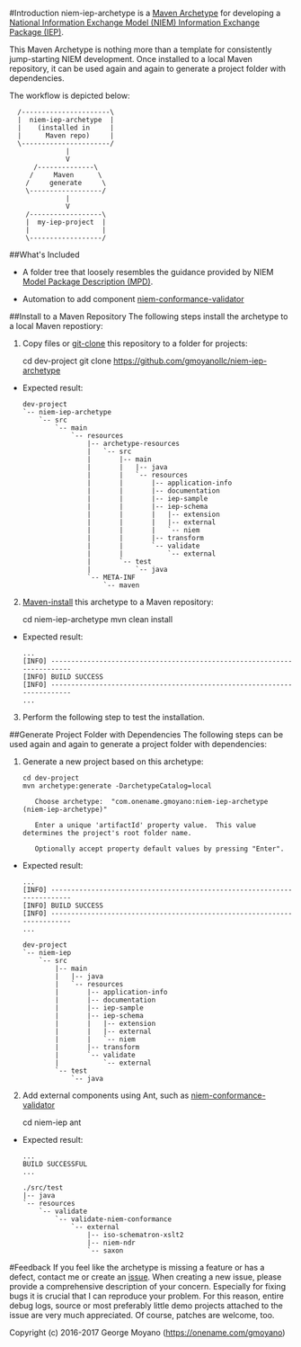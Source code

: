 #Introduction
niem-iep-archetype is a [Maven Archetype](https://maven.apache.org/guides/introduction/introduction-to-archetypes.html) for developing a [National Information Exchange Model (NIEM) Information Exchange Package (IEP)](https://www.niem.gov/technical/Pages/Exchange-Assemble-And-Document.aspx).  

This Maven Archetype is nothing more than a template for consistently jump-starting NIEM development.  Once installed to a local Maven repository, it can be used again and again to generate a project folder with dependencies.  

The workflow is depicted below:
  ```
    /----------------------\
    |  niem-iep-archetype  |
    |    (installed in     |
    |      Maven repo)     |
    \----------------------/
                |
                V 
        /--------------\
       /     Maven      \
      /     generate     \
      \------------------/
                |
                V 
      /------------------\
      |  my-iep-project  |
      |                  |
      \------------------/
  ```
##What's Included

* A folder tree that loosely resembles the guidance provided by NIEM 
  [Model Package Description (MPD)](https://reference.niem.gov/niem/specification/model-package-description/3.0/model-package-description-3.0.html#appendix_E). 

* Automation to add component 
  [niem-conformance-validator](https://github.com/gmoyanollc/niem-conformance-validator)

##Install to a Maven Repository
The following steps install the archetype to a local Maven repostiory:

1. Copy files or [git-clone](https://git-scm.com) this repository to a folder for projects:

    cd dev-project
    git clone  https://github.com/gmoyanollc/niem-iep-archetype

  * Expected result:
    ```
    dev-project
    `-- niem-iep-archetype
        `-- src
            `-- main
                `-- resources
                    |-- archetype-resources
                    |   `-- src
                    |       |-- main
                    |       |   |-- java
                    |       |   `-- resources
                    |       |       |-- application-info
                    |       |       |-- documentation
                    |       |       |-- iep-sample
                    |       |       |-- iep-schema
                    |       |       |   |-- extension
                    |       |       |   |-- external
                    |       |       |   `-- niem
                    |       |       |-- transform
                    |       |       `-- validate
                    |       |           `-- external
                    |       `-- test
                    |           `-- java
                    `-- META-INF
                        `-- maven
    ```
2. [Maven-install](https://maven.apache.org/download.cgi) this archetype to a Maven repository:

    cd niem-iep-archetype
    mvn clean install

  * Expected result:
    ```
    ...
    [INFO] ------------------------------------------------------------------------
    [INFO] BUILD SUCCESS
    [INFO] ------------------------------------------------------------------------
    ...
    ```
3. Perform the following step to test the installation.

##Generate Project Folder with Dependencies
The following steps can be used again and again to generate a project folder with dependencies:

1. Generate a new project based on this archetype:
    ```
    cd dev-project
    mvn archetype:generate -DarchetypeCatalog=local

       Choose archetype:  "com.onename.gmoyano:niem-iep-archetype (niem-iep-archetype)"
       
       Enter a unique 'artifactId' property value.  This value determines the project's root folder name.
       
       Optionally accept property default values by pressing "Enter".
    ```
  * Expected result:
    ```
    ...
    [INFO] ------------------------------------------------------------------------
    [INFO] BUILD SUCCESS
    [INFO] ------------------------------------------------------------------------
    ...
    
    dev-project
    `-- niem-iep
        `-- src
            |-- main
            |   |-- java
            |   `-- resources
            |       |-- application-info
            |       |-- documentation
            |       |-- iep-sample
            |       |-- iep-schema
            |       |   |-- extension
            |       |   |-- external
            |       |   `-- niem
            |       |-- transform
            |       `-- validate
            |           `-- external
            `-- test
                `-- java
    ```
2. Add external components using Ant, such as [niem-conformance-validator]( https://github.com/gmoyanollc/niem-conformance-validator)

    cd niem-iep
    ant

  * Expected result:
    ```
    ...
    BUILD SUCCESSFUL
    ...
    
    ./src/test
    |-- java
    `-- resources
        `-- validate
            `-- validate-niem-conformance
                `-- external
                    |-- iso-schematron-xslt2
                    |-- niem-ndr
                    `-- saxon
    ```
#Feedback
If you feel like the archetype is missing a feature or has a defect, contact me or create an [issue](https://github.com/gmoyanollc/niem-iep-archetype/issues). When creating a new issue, please provide a comprehensive description of your concern. Especially for fixing bugs it is crucial that I can reproduce your problem. For this reason, entire debug logs, source or most preferably little demo projects attached to the issue are very much appreciated. Of course, patches are welcome, too.

Copyright (c) 2016-2017 George Moyano (https://onename.com/gmoyano)

